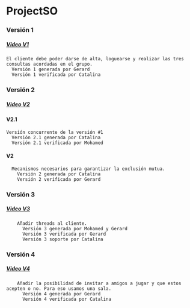 # ProjectSO

### Versión 1
 ##### [Video V1](https://meet.google.com/linkredirect?authuser=0&dest=https%3A%2F%2Fscreencast-o-matic.com%2Fwatch%2FcY6UrMsAFq "Video V1")
  
    El cliente debe poder darse de alta, loguearse y realizar las tres consultas acordadas en el grupo. 
      Versión 1 generada por Gerard
      Versión 1 verificada por Catalina

### Versión 2 
##### [Video V2](https://drive.google.com/file/d/1u5kAnD5pE4G9JcrtrXPI8RBLT_X-iWmA/view "Video V2")

  #### V2.1
    Versión concurrente de la versión #1
      Versión 2.1 generada por Catalina
      Versión 2.1 verificada por Mohamed
     
  #### V2
      Mecanismos necesarios para garantizar la exclusión mutua. 
        Versión 2 generada por Catalina
        Versión 2 verificada por Gerard
        
### Versión 3
##### [Video V3](https://drive.google.com/file/d/1CTPPMTb_niyR0Sr4LE6BgytKAEsEtaXk/view?usp=sharing "Video V3")

        Añadir threads al cliente.
          Versión 3 generada por Mohamed y Gerard
          Versión 3 verificada por Gerard
          Versión 3 soporte por Catalina
          
### Versión 4
##### [Video V4](https://drive.google.com/file/d/1iGuUdXUbLUwrGzb5Y7YqMYhnhAG6zZXK/view?usp=sharing "Video V4")

        Añadir la posibilidad de invitar a amigos a jugar y que estos acepten o no. Para eso usamos una sala.
          Versión 4 generada por Gerard
          Versión 4 verificada por Catalina
        
